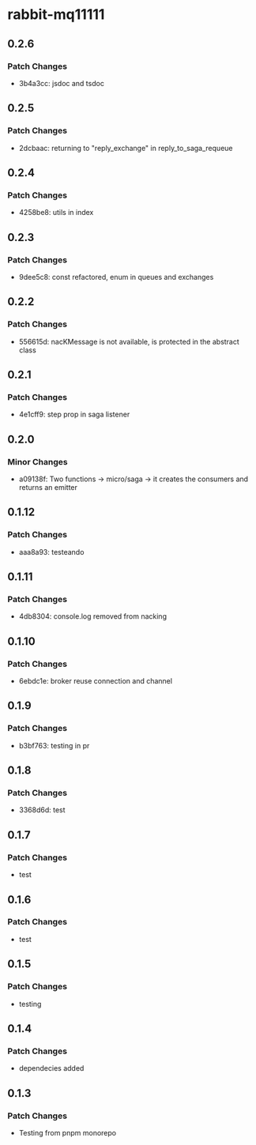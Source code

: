 # rabbit-mq11111

## 0.2.6

### Patch Changes

-   3b4a3cc: jsdoc and tsdoc

## 0.2.5

### Patch Changes

-   2dcbaac: returning to "reply_exchange" in reply_to_saga_requeue

## 0.2.4

### Patch Changes

-   4258be8: utils in index

## 0.2.3

### Patch Changes

-   9dee5c8: const refactored, enum in queues and exchanges

## 0.2.2

### Patch Changes

-   556615d: nacKMessage is not available, is protected in the abstract class

## 0.2.1

### Patch Changes

-   4e1cff9: step prop in saga listener

## 0.2.0

### Minor Changes

-   a09138f: Two functions -> micro/saga -> it creates the consumers and returns an emitter

## 0.1.12

### Patch Changes

-   aaa8a93: testeando

## 0.1.11

### Patch Changes

-   4db8304: console.log removed from nacking

## 0.1.10

### Patch Changes

-   6ebdc1e: broker reuse connection and channel

## 0.1.9

### Patch Changes

-   b3bf763: testing in pr

## 0.1.8

### Patch Changes

-   3368d6d: test

## 0.1.7

### Patch Changes

-   test

## 0.1.6

### Patch Changes

-   test

## 0.1.5

### Patch Changes

-   testing

## 0.1.4

### Patch Changes

-   dependecies added

## 0.1.3

### Patch Changes

-   Testing from pnpm monorepo
